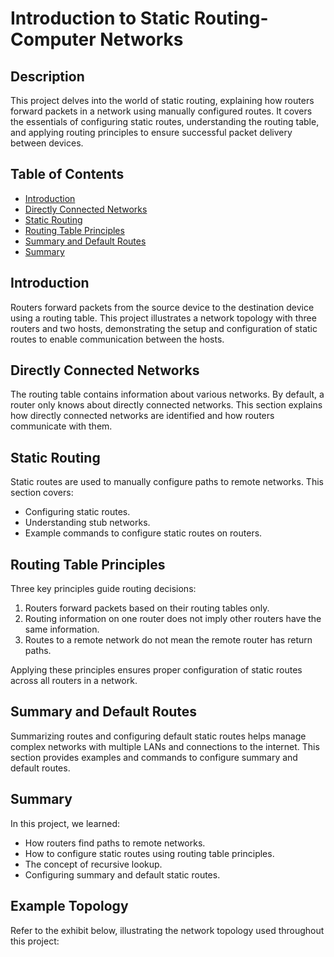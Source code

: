 # Introduction to Static Routing-Computer Networks 


## Description
This project delves into the world of static routing, explaining how routers forward packets in a network using manually configured routes. It covers the essentials of configuring static routes, understanding the routing table, and applying routing principles to ensure successful packet delivery between devices.

## Table of Contents
- [Introduction](#introduction)
- [Directly Connected Networks](#directly-connected-networks)
- [Static Routing](#static-routing)
- [Routing Table Principles](#routing-table-principles)
- [Summary and Default Routes](#summary-and-default-routes)
- [Summary](#summary)

## Introduction
Routers forward packets from the source device to the destination device using a routing table. This project illustrates a network topology with three routers and two hosts, demonstrating the setup and configuration of static routes to enable communication between the hosts.

## Directly Connected Networks
The routing table contains information about various networks. By default, a router only knows about directly connected networks. This section explains how directly connected networks are identified and how routers communicate with them.

## Static Routing
Static routes are used to manually configure paths to remote networks. This section covers:
- Configuring static routes.
- Understanding stub networks.
- Example commands to configure static routes on routers.

## Routing Table Principles
Three key principles guide routing decisions:
1. Routers forward packets based on their routing tables only.
2. Routing information on one router does not imply other routers have the same information.
3. Routes to a remote network do not mean the remote router has return paths.

Applying these principles ensures proper configuration of static routes across all routers in a network.

## Summary and Default Routes
Summarizing routes and configuring default static routes helps manage complex networks with multiple LANs and connections to the internet. This section provides examples and commands to configure summary and default routes.

## Summary
In this project, we learned:
- How routers find paths to remote networks.
- How to configure static routes using routing table principles.
- The concept of recursive lookup.
- Configuring summary and default static routes.

## Example Topology
Refer to the exhibit below, illustrating the network topology used throughout this project:

